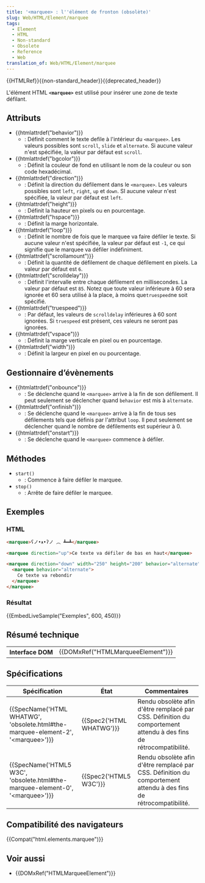 ```yaml
---
title: '<marquee> : l''élément de fronton (obsolète)'
slug: Web/HTML/Element/marquee
tags:
  - Element
  - HTML
  - Non-standard
  - Obsolete
  - Reference
  - Web
translation_of: Web/HTML/Element/marquee
---
```

{{HTMLRef}}{{non-standard_header}}{{deprecated_header}}

L'élément HTML **`<marquee>`** est utilisé pour insérer une zone de texte défilant.

## Attributs

- {{htmlattrdef("behavior")}}
  - : Définit comment le texte defile à l'intérieur du `<marquee>`. Les valeurs possibles sont `scroll`, `slide` et `alternate`. Si aucune valeur n'est spécifiée, la valeur par défaut est `scroll`.
- {{htmlattrdef("bgcolor")}}
  - : Définit la couleur de fond en utilisant le nom de la couleur ou son code hexadécimal.
- {{htmlattrdef("direction")}}
  - : Définit la direction du défilement dans le `<marquee>`. Les valeurs possibles sont `left`, `right`, `up` et `down`. SI aucune valeur n'est spécifiée, la valeur par défaut est `left`.
- {{htmlattrdef("height")}}
  - : Définit la hauteur en pixels ou en pourcentage.
- {{htmlattrdef("hspace")}}
  - : Définit la marge horizontale.
- {{htmlattrdef("loop")}}
  - : Définit le nombre de fois que le marquee va faire défiler le texte. Si aucune valeur n'est spécifiée, la valeur par défaut est `-1`, ce qui signifie que le marquee va défiler indéfiniment.
- {{htmlattrdef("scrollamount")}}
  - : Définit la quantité de défilement de chaque défilement en pixels. La valeur par défaut est `6`.
- {{htmlattrdef("scrolldelay")}}
  - : Définit l'intervalle entre chaque défilement en millisecondes. La valeur par défaut est `85`. Notez que toute valeur inférieure à 60 sera ignorée et 60 sera utilisé à la place, à moins que` truespeed `ne soit spécifié.
- {{htmlattrdef("truespeed")}}
  - : Par défaut, les valeurs de `scrolldelay` inférieures à 60 sont ignorées. Si `truespeed` est présent, ces valeurs ne seront pas ignorées.
- {{htmlattrdef("vspace")}}
  - : Définit la marge verticale en pixel ou en pourcentage.
- {{htmlattrdef("width")}}
  - : Définit la largeur en pixel en ou pourcentage.

## Gestionnaire d’évènements

- {{htmlattrdef("onbounce")}}
  - : Se déclenche quand le `<marquee>` arrive à la fin de son défilement. Il peut seulement se déclencher quand `behavior` est mis à `alternate`.
- {{htmlattrdef("onfinish")}}
  - : Se déclenche quand le `<marquee>` arrive à la fin de tous ses défilements tels que définis par l'attribut `loop`. Il peut seulement se déclencher quand le nombre de défilements est supérieur à 0.
- {{htmlattrdef("onstart")}}
  - : Se déclenche quand le `<marquee>` commence à défiler.

## Méthodes

- `start()`
  - : Commence à faire défiler le marquee.
- `stop()`
  - : Arrête de faire défiler le marquee.

## Exemples

### HTML

```html
<marquee>ʕノ•ᴥ•ʔノ ︵ ┻━┻</marquee>

<marquee direction="up">Ce texte va défiler de bas en haut</marquee>

<marquee direction="down" width="250" height="200" behavior="alternate" style="border:solid">
  <marquee behavior="alternate">
    Ce texte va rebondir
  </marquee>
</marquee>
```

### Résultat

{{EmbedLiveSample("Exemples", 600, 450)}}

## Résumé technique

<table class="properties">
  <tbody>
    <tr>
      <th scope="row">Interface DOM</th>
      <td>{{DOMxRef("HTMLMarqueeElement")}}</td>
    </tr>
  </tbody>
</table>

## Spécifications

| Spécification                                                                                                    | État                             | Commentaires                                                                                                      |
| ---------------------------------------------------------------------------------------------------------------- | -------------------------------- | ----------------------------------------------------------------------------------------------------------------- |
| {{SpecName('HTML WHATWG', 'obsolete.html#the-marquee-element-2', '&lt;marquee&gt;')}} | {{Spec2('HTML WHATWG')}} | Rendu obsolète afin d'être remplacé par CSS. Définition du comportement attendu à des fins de rétrocompatibilité. |
| {{SpecName('HTML5 W3C', 'obsolete.html#the-marquee-element-0', '&lt;marquee&gt;')}} | {{Spec2('HTML5 W3C')}}     | Rendu obsolète afin d'être remplacé par CSS. Définition du comportement attendu à des fins de rétrocompatibilité. |

## Compatibilité des navigateurs

{{Compat("html.elements.marquee")}}

## Voir aussi

- {{DOMxRef("HTMLMarqueeElement")}}
